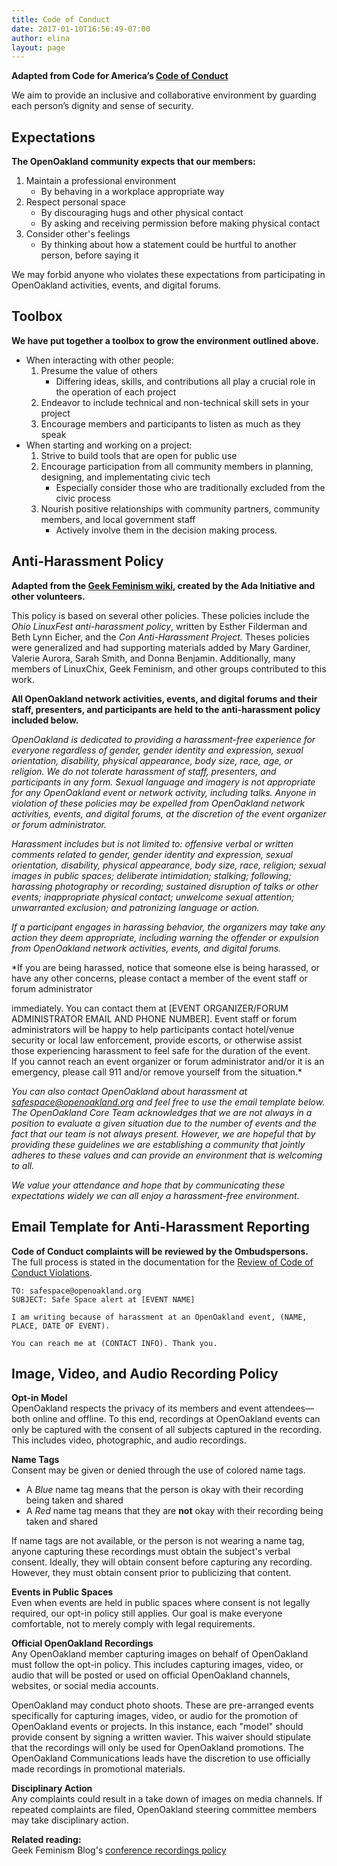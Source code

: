 ```yaml
---
title: Code of Conduct
date: 2017-01-10T16:56:49-07:00
author: elina
layout: page
---
```


<!-- Remove redundant language -->
**Adapted from Code for America’s [Code of Conduct](https://github.com/codeforamerica/codeofconduct/blob/master/README.md)**  

<!-- Make it an active voice/active statement -->
We aim to provide an inclusive and collaborative environment by guarding each person’s dignity and sense of security.

## Expectations
**The OpenOakland community expects that our members:**
<!--Reframe as positive actions-->
1. Maintain a professional environment
   - By behaving in a workplace appropriate way
2. Respect personal space
   - By discouraging hugs and other physical contact
   - By asking and receiving permission before making physical contact
3. Consider other's feelings
   - By thinking about how a statement could be hurtful to another person, before saying it

We may forbid anyone who violates these expectations from participating in OpenOakland activities, events, and digital forums.

## Toolbox
**We have put together a toolbox to grow the environment outlined above.**

- When interacting with other people:
  1. Presume the value of others
     - Differing ideas, skills, and contributions all play a crucial role in the operation of each project
  2. Endeavor to include technical and non-technical skill sets in your project
  3. Encourage members and participants to listen as much as they speak
- When starting and working on a project:
  1. Strive to build tools that are open for public use
  2. Encourage participation from all community members in planning, designing, and implementating civic tech
     - Especially consider those who are traditionally excluded from the civic process
  3. Nourish positive relationships with community partners, community members, and local government staff
     - Actively involve them in the decision making process.

## Anti-Harassment Policy
**Adapted from the [Geek Feminism wiki](http://geekfeminism.wikia.com/wiki/Conference_anti-harassment/Policy), created by the Ada Initiative and other volunteers.**

This policy is based on several other policies. These policies include the *Ohio LinuxFest anti-harassment policy*, written by Esther Filderman and Beth Lynn Eicher, and the *Con Anti-Harassment Project.* Theses policies were generalized and had supporting materials added by Mary Gardiner, Valerie Aurora, Sarah Smith, and Donna Benjamin. Additionally, many members of LinuxChix, Geek Feminism, and other groups contributed to this work.

**All OpenOakland network activities, events, and digital forums and their staff, presenters, and participants are held to the anti-harassment policy included below.**

*OpenOakland is dedicated to providing a harassment-free experience for everyone regardless of gender, gender identity and expression, sexual orientation, disability, physical appearance, body size, race, age, or religion. We do not tolerate harassment of staff, presenters, and participants in any form. Sexual language and imagery is not appropriate for any OpenOakland event or network activity, including talks. Anyone in violation of these policies may be expelled from OpenOakland network activities, events, and digital forums, at the discretion of the event organizer or forum administrator.*

*Harassment includes but is not limited to: offensive verbal or written comments related to gender, gender identity and expression, sexual orientation, disability, physical appearance, body size, race, religion; sexual images in public spaces; deliberate intimidation; stalking; following; harassing photography or recording; sustained disruption of talks or other events; inappropriate physical contact; unwelcome sexual attention; unwarranted exclusion; and patronizing language or action.* 

*If a participant engages in harassing behavior, the organizers may take any action they deem appropriate, including warning the offender or expulsion from OpenOakland network activities, events, and digital forums.*

*If you are being harassed, notice that someone else is being harassed, or have any other concerns, please contact a member of the event staff or forum administrator 
<!--There should be actual instructions on finding an organizor-->
immediately. You can contact them at [EVENT ORGANIZER/FORUM ADMINISTRATOR EMAIL AND PHONE NUMBER]. Event staff or forum administrators will be happy to help participants contact hotel/venue security or local law enforcement, provide escorts, or otherwise assist those experiencing harassment to feel safe for the duration of the event.  
If you cannot reach an event organizer or forum administrator and/or it is an emergency, please call 911 and/or remove yourself from the situation.* 

*You can also contact OpenOakland about harassment at safespace@openoakland.org and feel free to use the email template below. The OpenOakland Core Team acknowledges that we are not always in a position to evaluate a given situation due to the number of events and the fact that our team is not always present. However, we are hopeful that by providing these guidelines we are establishing a community that jointly adheres to these values and can provide an environment that is welcoming to all.*

*We value your attendance and hope that by communicating these expectations widely we can all enjoy a harassment-free environment.*


## Email Template for Anti-Harassment Reporting

**Code of Conduct complaints will be reviewed by the Ombudspersons.**  
The full process is stated in the documentation for the [Review of Code of Conduct Violations](https://docs.google.com/document/d/166AtSw9ygV4NW0_P9XrYDgx_pt7gtjkePXAoUQ0_KrA/edit#heading=h.y9wfwqjg139g).

```
TO: safespace@openoakland.org
SUBJECT: Safe Space alert at [EVENT NAME]

I am writing because of harassment at an OpenOakland event, (NAME, PLACE, DATE OF EVENT).

You can reach me at (CONTACT INFO). Thank you.
```

## Image, Video, and Audio Recording Policy

**Opt-in Model**  
OpenOakland respects the privacy of its members and event attendees— both online and offline. To this end, recordings at OpenOakland events can only be captured with the consent of all subjects captured in the recording. This includes video, photographic, and audio recordings. 

**Name Tags**  
Consent may be given or denied through the use of colored name tags.  
- A *Blue* name tag means that the person is okay with their recording being taken and shared
- A *Red* name tag means that they are **not** okay with their recording being taken and shared

If name tags are not available, or the person is not wearing a name tag, anyone capturing these recordings must obtain the subject's verbal consent. Ideally, they will obtain consent before capturing any recording. However, they must obtain consent prior to publicizing that content.

**Events in Public Spaces**  
Even when events are held in public spaces where consent is not legally required, our opt-in policy still applies. Our goal is make everyone comfortable, not to merely comply with legal requirements.

**Official OpenOakland Recordings**  
Any OpenOakland member capturing images on behalf of OpenOakland must follow the opt-in policy. This includes capturing images, video, or audio that will be posted or used on official OpenOakland channels, websites, or social media accounts. 

OpenOakland may conduct photo shoots. These are pre-arranged events specifically for capturing images, video, or audio for the promotion of OpenOakland events or projects. In this instance, each "model" should provide consent by signing a written wavier. This waiver should stipulate that the recordings will only be used for OpenOakland promotions. The OpenOakland Communications leads have the discretion to use officially made recordings in promotional materials.

**Disciplinary Action**  
Any complaints could result in a take down of images on media channels. If repeated complaints are filed, OpenOakland steering committee members may take disciplinary action.

**Related reading:**  
Geek Feminism Blog's [conference recordings policy](https://geekfeminism.org/2009/10/11/conference-recordings-and-harassment/)
